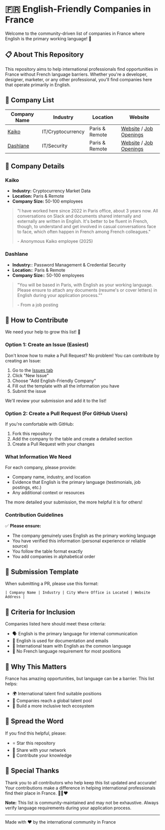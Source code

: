 # 🇫🇷 English-Friendly Companies in France

Welcome to the community-driven list of companies in France where English is the primary working language! 🚀

## 📋 About This Repository

This repository aims to help international professionals find opportunities in France without French language barriers. Whether you're a developer, designer, marketer, or any other professional, you'll find companies here that operate primarily in English.

## 🏢 Company List

| Company Name | Industry | Location | Website |
|-------------|----------|----------|---------|
| [Kaiko](#kaiko) | IT/Cryptocurrency | Paris & Remote | [Website](https://www.kaiko.com/) / [Job Openings](https://jobs.eu.lever.co/kaiko) |
| [Dashlane](#dashlane) | IT/Security | Paris & Remote | [Website](https://www.dashlane.com/) / [Job Openings](https://www.dashlane.com/about/careers) |


## 📝 Company Details

### <a name="kaiko"></a>Kaiko

- **Industry:** Cryptocurrency Market Data  
- **Location:** Paris & Remote  
- **Company Size:** 50-100 employees  

> "I have worked here since 2022 in Paris office, about 3 years now. All conversations on Slack and documents shared internally and externally are written in English. It's better to be fluent in French, though, to understand and get involved in casual conversations face to face, which often happen in French among French colleagues."
>
> \- Anonymous Kaiko employee (2025)

### <a name="dashlane"></a>Dashlane

- **Industry:**: Password Management & Credential Security
- **Location:**: Paris & Remote
- **Company Size:**: 50-100 employees

> "You will be based in Paris, with English as your working language. Please ensure to attach any documents (resume's or cover letters) in English during your application process.""
>
> \- From a job posting 

## 🤝 How to Contribute

We need your help to grow this list! 🌟

### Option 1: Create an Issue (Easiest)

Don't know how to make a Pull Request? No problem! You can contribute by creating an Issue:

1. Go to the [Issues tab](../../issues)
2. Click "New Issue"
3. Choose "Add English-Friendly Company"
4. Fill out the template with all the information you have
5. Submit the issue

We'll review your submission and add it to the list!

### Option 2: Create a Pull Request (For GitHub Users)

If you're comfortable with GitHub:

1. Fork this repository
2. Add the company to the table and create a detailed section
3. Create a Pull Request with your changes

### What Information We Need

For each company, please provide:
- Company name, industry, and location
- Evidence that English is the primary language (testimonials, job postings, etc.)
- Any additional context or resources

The more detailed your submission, the more helpful it is for others!


### Contribution Guidelines

✅ **Please ensure:**
- The company genuinely uses English as the primary working language
- You have verified this information (personal experience or reliable source)
- You follow the table format exactly
- You add companies in alphabetical order

## 📝 Submission Template

When submitting a PR, please use this format:

```
| Company Name | Industry | City Where Office is Located | Website Address |
```

## 🎯 Criteria for Inclusion

Companies listed here should meet these criteria:
- 🗣️ English is the primary language for internal communication
- 📧 English is used for documentation and emails
- 🤝 International team with English as the common language
- 💼 No French language requirement for most positions

## 🌟 Why This Matters

France has amazing opportunities, but language can be a barrier. This list helps:
- 🌍 International talent find suitable positions
- 🏢 Companies reach a global talent pool
- 🤝 Build a more inclusive tech ecosystem

## 📢 Spread the Word

If you find this helpful, please:
- ⭐ Star this repository
- 🔄 Share with your network
- 📝 Contribute your knowledge

## 🙏 Special Thanks

Thank you to all contributors who help keep this list updated and accurate! Your contributions make a difference in helping international professionals find their place in France. 💙🤍❤️

**Note:** This list is community-maintained and may not be exhaustive. Always verify language requirements during your application process.

---

Made with ❤️ by the international community in France
